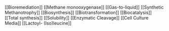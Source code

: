 [[Bioremediation]]
[[Methane monooxygenase]]
[[Gas-to-liquid]]
[[Synthetic Methanotrophy]]
[[Biosynthesis]]
[[Biotransformation]]
[[Biocatalysis]]
[[Total synthesis]]
[[Solubility]]
[[Enzymatic Cleavage]]
[[Cell Culture Media]]
[[Lactoyl- (Iso)leucine]]
